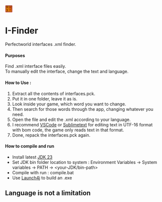 <picture>
  <img src="./res/icon.png" width="5%">
</picture>

# I-Finder
Perfectworld interfaces .xml finder.

#### Purposes
Find .xml interface files easily.<br>
To manually edit the interface, change the text and language.

#### How to Use : 
1. Extract all the contents of interfaces.pck.
2. Put it in one folder, leave it as is.
3. Look inside your game, which word you want to change.
4. Then search for those words through the app, changing whatever you need.
5. Open the file and edit the .xml according to your language.
6. I recommend [VSCode](https://code.visualstudio.com/) or [Sublimetext](https://www.sublimetext.com/download) for editing text in UTF-16 format with bom code, the game only reads text in that format.
7. Done, repack the interfaces.pck again.

#### How to compile and run
* Install latest [JDK 23](https://www.oracle.com/id/java/technologies/downloads/) 
* Set JDK bin folder location to system : Environment Variables -> System variables -> PATH -> <your-JDK/bin-path>
* Compile with run : compile.bat
* Use [Launch4j](https://sourceforge.net/projects/launch4j/files/launch4j-3/3.50/) to build an .exe

## Language is not a limitation

